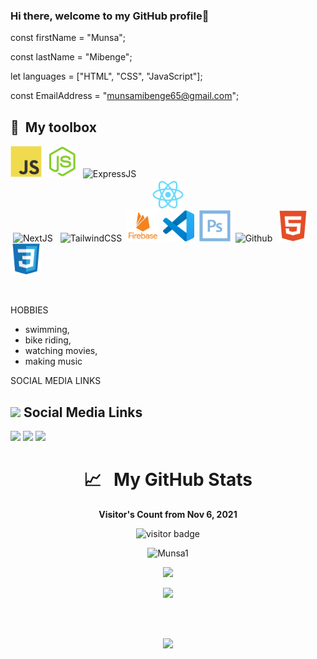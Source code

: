 ### Hi there, welcome to my GitHub profile👋

const firstName = "Munsa";

const lastName = "Mibenge";

let languages = ["HTML", "CSS", "JavaScript"];

const EmailAddress = "munsamibenge65@gmail.com";


## 🧰 &nbsp;My toolbox

<img  src="https://raw.githubusercontent.com/devicons/devicon/1119b9f84c0290e0f0b38982099a2bd027a48bf1/icons/javascript/javascript-original.svg" alt="JavaScript" width="50" height="50"/> &nbsp;<img  src="https://raw.githubusercontent.com/devicons/devicon/1119b9f84c0290e0f0b38982099a2bd027a48bf1/icons/nodejs/nodejs-plain.svg" alt="NodeJS" width="50" height="50"/> &nbsp;<img  src="https://github.com/CyrisXD/CyrisXD/raw/master/assets/ExpressJS.png" alt="ExpressJS"/> &nbsp; <img  src="https://raw.githubusercontent.com/devicons/devicon/1119b9f84c0290e0f0b38982099a2bd027a48bf1/icons/react/react-original.svg" alt="ReactJS" width="50" height="50" style="margin:0 auto; display:block;"/> &nbsp;<img  src="https://github.com/CyrisXD/CyrisXD/raw/master/assets/NextJS.png" alt="NextJS"/> &nbsp; <img  src="https://github.com/CyrisXD/CyrisXD/raw/master/assets/TailwindCSS.png" alt="TailwindCSS"/> &nbsp;<img src="https://raw.githubusercontent.com/devicons/devicon/1119b9f84c0290e0f0b38982099a2bd027a48bf1/icons/firebase/firebase-plain-wordmark.svg" alt="Firebase" width="50" height="50"/> &nbsp;<img  src="https://raw.githubusercontent.com/devicons/devicon/1119b9f84c0290e0f0b38982099a2bd027a48bf1/icons/vscode/vscode-original.svg" alt="VSCode" width="50" height="50"/> &nbsp;<img  src="https://raw.githubusercontent.com/devicons/devicon/1119b9f84c0290e0f0b38982099a2bd027a48bf1/icons/photoshop/photoshop-line.svg" alt="Photoshop" width="50" height="50"/> &nbsp;<img  src="https://github.com/CyrisXD/CyrisXD/raw/master/assets/Github.png" alt="Github"/> &nbsp;<img  src="https://raw.githubusercontent.com/devicons/devicon/1119b9f84c0290e0f0b38982099a2bd027a48bf1/icons/html5/html5-plain.svg" alt="HTML5" width="50" height="50"/> &nbsp;<img  src="https://raw.githubusercontent.com/devicons/devicon/1119b9f84c0290e0f0b38982099a2bd027a48bf1/icons/css3/css3-original.svg" alt="CSS3" width="50" height="50"/>

&nbsp;


HOBBIES
- swimming, 
- bike riding, 
- watching movies, 
- making music

SOCIAL MEDIA LINKS

## <img height="40" src="https://raw.githubusercontent.com/innng/innng/master/assets/kyubey.gif"/> Social Media Links
[![](https://img.shields.io/badge/-linkedin-0073B1?style=flat-square)](https://www.linkedin.com/in/munsa-mibenge/)
[![](https://img.shields.io/badge/-twitter-1C9CEA?style=flat-square)](https://twitter.com/MibengeMunsa)
[![](https://img.shields.io/badge/-facebook-1877F2?style=flat-square)](https://web.facebook.com/munsa.mibenge.9/)




<!--
**Munsa1/Munsa1** is a ✨ _special_ ✨ repository because its `README.md` (this file) appears on your GitHub profile.

Here are some ideas to get you started:

- 🔭 I’m currently working on ...
- 🌱 I’m currently learning ...
- 👯 I’m looking to collaborate on ...
- 🤔 I’m looking for help with ...
- 💬 Ask me about ...
- 📫 How to reach me: ...
- 😄 Pronouns: ...
- ⚡ Fun fact: ...
-->

<h1 align="center">📈  &nbsp; My GitHub Stats</h1>

<p align="center"><b>Visitor's Count from Nov 6, 2021</b></p>
<p align="center"><img src="https://profile-counter.glitch.me/%7BMunsa1%7D/count.svg" src alt="visitor badge"/></p>

<p align="center">
<img height="180em" src="https://github-readme-stats.vercel.app/api/top-langs/?username=Munsa1&hide=less,scss,hack&show_icons=true&theme=gotham&layout=compact&langs_count=8" alt="Munsa1" />
</p>

<p align="center" ><img src="https://github-readme-stats.vercel.app/api?username=Munsa1&count_private=true&count_public=true&show_icons=true&theme=gotham&include_all_commits=true">
</p> 

<p align="center" ><img src="https://github-readme-streak-stats.herokuapp.com?user=Munsa1&theme=gotham"></p>
<br>
<p align="center">
  <br>
    <img src="https://activity-graph.herokuapp.com/graph?username=Munsa1&theme=gotham&area=true">
</p>


